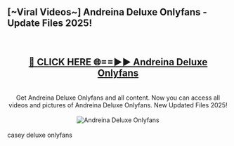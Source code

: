 <h2>[~Viral Videos~] Andreina Deluxe Onlyfans - Update Files 2025!</h2>
<br>
<div align="center">
<h2><a href="https://betterlinks.top/A2PfLJ" rel="nofollow">🔴 CLICK HERE 🌐==►► Andreina Deluxe Onlyfans</a></h2>
<br>
Get Andreina Deluxe Onlyfans and all content. Now you can access all videos and pictures of Andreina Deluxe Onlyfans. New Updated Files 2025!
<br>
<br>
<a href="https://betterlinks.top/A2PfLJ" rel="nofollow" data-target="animated-image.originalLink"><img src="https://i.ibb.co.com/WyWwxjT/player-gif2.gif" alt="Andreina Deluxe Onlyfans" style="max-width: 100%; display: inline-block;" data-target="animated-image.originalImage"></a>
</div>
<br>
casey deluxe onlyfans